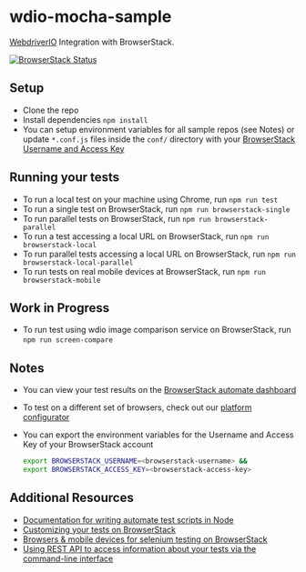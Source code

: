 # wdio-mocha-sample
[WebdriverIO](http://webdriver.io/) Integration with BrowserStack.

[![BrowserStack Status](https://automate.browserstack.com/badge.svg?badge_key=N21NNk1aZ3NRcHdDRmtWRWRoVWpHTjlNSEtESjI4SXR5dHh2T2owSFVrYz0tLUg3Nkpza01wL0lnaUJXZkZZNWUzdWc9PQ==--1021103c4a30a95df80fa2b8ab7f3b1f84c9faaa%)](https://automate.browserstack.com/public-build/N21NNk1aZ3NRcHdDRmtWRWRoVWpHTjlNSEtESjI4SXR5dHh2T2owSFVrYz0tLUg3Nkpza01wL0lnaUJXZkZZNWUzdWc9PQ==--1021103c4a30a95df80fa2b8ab7f3b1f84c9faaa%)

## Setup
* Clone the repo
* Install dependencies `npm install`
* You can setup environment variables for all sample repos (see Notes) or update `*.conf.js` files inside the `conf/` directory with your [BrowserStack Username and Access Key](https://www.browserstack.com/accounts/settings)

## Running your tests
- To run a local test on your machine using Chrome, run `npm run test`
- To run a single test on BrowserStack, run `npm run browserstack-single`
- To run parallel tests on BrowserStack, run `npm run browserstack-parallel`
- To run a test accessing a local URL on BrowserStack, run `npm run browserstack-local`
- To run parallel tests accessing a local URL on BrowserStack, run `npm run browserstack-local-parallel`
- To run tests on real mobile devices at BrowserStack, run `npm run browserstack-mobile`
## Work in Progress
- To run test using wdio image comparison service on BrowserStack, run `npm run screen-compare`

## Notes
* You can view your test results on the [BrowserStack automate dashboard](https://automate.browserstack.com/dashboard/v2)
* To test on a different set of browsers, check out our [platform configurator](https://www.browserstack.com/automate/node#run-tests-on-desktop-mobile)
* You can export the environment variables for the Username and Access Key of your BrowserStack account
  
  ```sh
  export BROWSERSTACK_USERNAME=<browserstack-username> &&
  export BROWSERSTACK_ACCESS_KEY=<browserstack-access-key>
  ```
  
## Additional Resources
* [Documentation for writing automate test scripts in Node](https://www.browserstack.com/automate/node)
* [Customizing your tests on BrowserStack](https://www.browserstack.com/automate/capabilities)
* [Browsers & mobile devices for selenium testing on BrowserStack](https://www.browserstack.com/list-of-browsers-and-platforms?product=automate)
* [Using REST API to access information about your tests via the command-line interface](https://www.browserstack.com/automate/rest-api)

